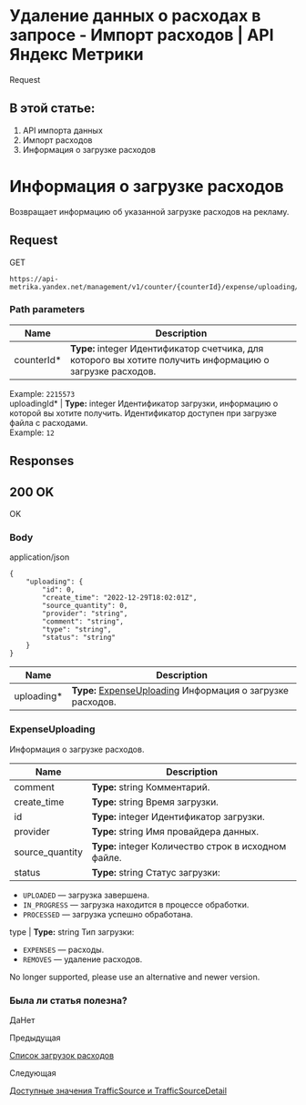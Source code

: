# Удаление данных о расходах в запросе - Импорт расходов | API Яндекс Метрики

Request

## В этой статье:

  1. API импорта данных
  2. Импорт расходов
  3. Информация о загрузке расходов

# Информация о загрузке расходов

Возвращает информацию об указанной загрузке расходов на рекламу.

## [](ru/management/openapi/expense/findById_2#request)Request

GET
    
    
    https://api-metrika.yandex.net/management/v1/counter/{counterId}/expense/uploading/{uploadingId}
    

### [](ru/management/openapi/expense/findById_2#path-parameters)Path parameters

**Name** |  **Description**  
---|---  
counterId* |  **Type:** integer<int32> Идентификатор счетчика, для которого вы хотите получить информацию о загрузке расходов.  
Example: `2215573`  
uploadingId* |  **Type:** integer<int64> Идентификатор загрузки, информацию о которой вы хотите получить. Идентификатор доступен при загрузке файла с расходами.  
Example: `12`  
  
## [](ru/management/openapi/expense/findById_2#responses)Responses

## [](ru/management/openapi/expense/findById_2#200-ok)200 OK

OK

### [](ru/management/openapi/expense/findById_2#body)Body

application/json
    
    
    {
        "uploading": {
            "id": 0,
            "create_time": "2022-12-29T18:02:01Z",
            "source_quantity": 0,
            "provider": "string",
            "comment": "string",
            "type": "string",
            "status": "string"
        }
    }
    

**Name** |  **Description**  
---|---  
uploading* |  **Type:** [ExpenseUploading](findbyid_2.md) Информация о загрузке расходов.  
  
### [](ru/management/openapi/expense/findById_2#expenseuploading)ExpenseUploading

Информация о загрузке расходов.

**Name** |  **Description**  
---|---  
comment |  **Type:** string Комментарий.  
create_time |  **Type:** string<date-time> Время загрузки.  
id |  **Type:** integer<int64> Идентификатор загрузки.  
provider |  **Type:** string Имя провайдера данных.  
source_quantity |  **Type:** integer<int32> Количество строк в исходном файле.  
status |  **Type:** string Статус загрузки:

  * `UPLOADED` — загрузка завершена.
  * `IN_PROGRESS` — загрузка находится в процессе обработки.
  * `PROCESSED` — загрузка успешно обработана.

  
type |  **Type:** string Тип загрузки:

  * `EXPENSES` — расходы.
  * `REMOVES` — удаление расходов.

  
  
No longer supported, please use an alternative and newer version.

### Была ли статья полезна?

ДаНет

Предыдущая

[Список загрузок расходов](findall_2.md)

Следующая

[Доступные значения TrafficSource и TrafficSourceDetail](../../table-source.md)